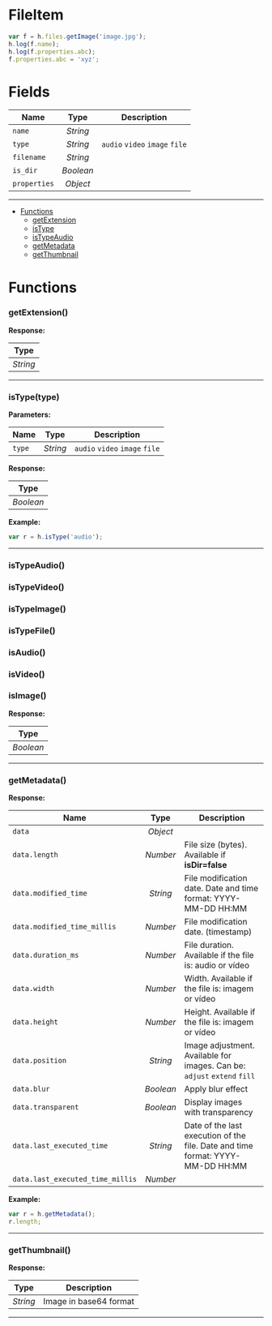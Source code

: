 # FileItem

```javascript
var f = h.files.getImage('image.jpg');
h.log(f.name);
h.log(f.properties.abc);
f.properties.abc = 'xyz';
```



# Fields 
| Name | Type  | Description |
| ---- | :---: | ------------|
| `name` | _String_ |  |
| `type` | _String_ | `audio`  `video`  `image`  `file` |
| `filename` | _String_ |  |
| `is_dir` | _Boolean_ |  |
| `properties` | _Object_ |  |


---

- [Functions](#functions)
  - [getExtension](#getextension)
  - [isType](#istypetype)
  - [isTypeAudio](#istypeaudio)
  - [getMetadata](#getmetadata)
  - [getThumbnail](#getthumbnail)


# Functions 
### getExtension()


**Response:**

| Type  |
| :---: |
| _String_ | 


---


### isType(type)
**Parameters:**

| Name | Type  | Description |
| ---- | :---: | ------------|
| `type` | _String_ | `audio`  `video`  `image`  `file` |


**Response:**

| Type  |
| :---: |
| _Boolean_ | 


**Example:**

```javascript
var r = h.isType('audio');
```

---


### isTypeAudio()
### isTypeVideo()
### isTypeImage()
### isTypeFile()
### isAudio()
### isVideo()
### isImage()


**Response:**

| Type  |
| :---: |
| _Boolean_ | 


---


### getMetadata()


**Response:**

| Name | Type  | Description |
| ---- | :---: | ------------|
| `data` | _Object_ |  |
| `data.length` | _Number_ | File size (bytes). Available if **isDir=false** |
| `data.modified_time` | _String_ | File modification date. Date and time format: YYYY-MM-DD HH:MM |
| `data.modified_time_millis` | _Number_ | File modification date. (timestamp) |
| `data.duration_ms` | _Number_ | File duration. Available if the file is: audio or vídeo |
| `data.width` | _Number_ | Width. Available if the file is: imagem or vídeo |
| `data.height` | _Number_ | Height. Available if the file is: imagem or vídeo |
| `data.position` | _String_ | Image adjustment. Available for images. Can be: `adjust` `extend` `fill` |
| `data.blur` | _Boolean_ | Apply blur effect |
| `data.transparent` | _Boolean_ | Display images with transparency |
| `data.last_executed_time` | _String_ | Date of the last execution of the file. Date and time format: YYYY-MM-DD HH:MM |
| `data.last_executed_time_millis` | _Number_ |  |


**Example:**

```javascript
var r = h.getMetadata();
r.length;
```

---


### getThumbnail()


**Response:**

| Type  | Description |
| :---: | ------------|
| _String_ | Image in base64 format |


---
